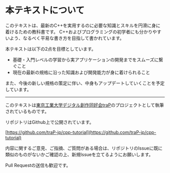 # 本テキストについて

このテキストは、最新のC++を実用するのに必要な知識とスキルを円滑に身に着けるための教科書です。
C++およびプログラミングの初学者にも分かりやすいよう、なるべく平易な書き方を目指して書かれています。

本テキストは以下の2点を目標としています。

- 基礎・入門レベルの学習から実アプリケーションの開発までをスムーズに繋ぐこと
- 現在の最新の規格に沿った知識および開発能力が身に着けられること

また、今後の新しい規格の策定に伴い、中身もアップデートしていくことを予定しています。

---

このテキストは[東京工業大学デジタル創作同好会traP](https://trap.jp/)のプロジェクトとして執筆されているものです。

リポジトリはGithub上で公開されています。

[https://github.com/traP-jp/cpp-tutorial](https://github.com/traP-jp/cpp-tutorial)

内容に関するご意見、ご指摘、ご質問がある場合は、リポジトリのIssueに既に類似のものがないかご確認の上、新規Issueを立てるようにお願いします。

Pull Requestの送信も歓迎です。
